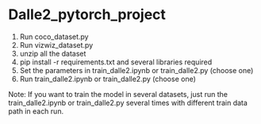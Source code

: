 # Dalle2_pytorch_project

1. Run coco_dataset.py
2. Run vizwiz_dataset.py
3. unzip all the dataset
4. pip install -r requirements.txt and several libraries required
5. Set the parameters in train_dalle2.ipynb or train_dalle2.py (choose one)
6. Run train_dalle2.ipynb or train_dalle2.py (choose one)

Note: If you want to train the model in several datasets, just run the train_dalle2.ipynb or train_dalle2.py several times with different train data path in each run.
